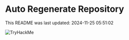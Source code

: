 # Auto Regenerate Repository

This README was last updated: 2024-11-25 05:51:02

 ![TryHackMe](https://tryhackme.com/badge/533634)
